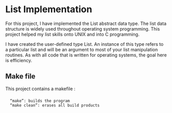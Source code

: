 # List Implementation

For this project, I have implemented the List abstract data type. The list data structure is widely used throughout operating system programming. This project helped my list skills onto UNIX and into C programming.

I have created the user-defined type List. An instance of this type refers to a particular list and will be an argument to most of your list manipulation routines. As with all code that is written for operating systems, the goal here is efficiency.

## Make file
This project contains a makefile :
###
      “make”: builds the program
      “make clean”: erases all build products 
